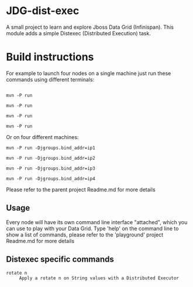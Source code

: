 JDG-dist-exec
==============

A small project to learn and explore Jboss Data Grid (Infinispan).
This module adds a simple Distexec (Distributed Execution) task.

Build instructions
==================

For example to launch four nodes on a single machine just run these commands using different terminals:

```shell

mvn -P run

mvn -P run

mvn -P run

mvn -P run
```

Or on four different machines:

```shell
mvn -P run -Djgroups.bind_addr=ip1

mvn -P run -Djgroups.bind_addr=ip2

mvn -P run -Djgroups.bind_addr=ip3

mvn -P run -Djgroups.bind_addr=ip4
```

Please refer to the parent project Readme.md for more details

Usage
-----

Every node will have its own command line interface "attached", which you can use to play with your Data Grid.
Type 'help' on the command line to show a list of commands, please refer to the 'playground' project Readme.md for more details

Distexec specific commands
--------------------------

```shell
rotate n
     Apply a rotate n on String values with a Distributed Executor
```